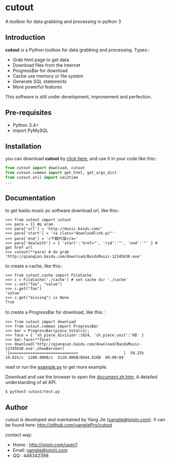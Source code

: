 cutout
======

A toolbox for data grabbing and processing in python 3



Introduction
------------

**cutout** is a Python toolbox for data grabbing and processing. Types::

* Grab html page to get data
* Download files from the Internet
* ProgressBar for download
* Cache use memory or file system
* Generate SQL statements
* More powerful features

This software is still under development, improvement and perfection.



Pre-requisites
--------------

 * Python 3.4+ 
 * import PyMySQL
 


Installation
------------

you can download **cutout** by [click here](https://github.com/yangjiePro/cutout/archive/master.zip), and use it in your code like this::

```python
from cutout import download, cutout
from cutout.common import get_html, get_argv_dict
from cutout.util import sec2time
...
```

Documentation
-------------

to get baidu music pc software download url, like this::

    >>> from cutout import cutout
    >>> para = {} #p aram
    >>> para['url'] = 'http://music.baidu.com/'
    >>> para['start'] = '<a class="downloadlink-pc"'
    >>> para['end'] = '>下载PC版</a>'
    >>> para['dealwith'] = { 'start':'href="', 'rid':'"', 'end':'"' } # get href url
    >>> cutout(**para) # do grab
    'http://qianqian.baidu.com/download/BaiduMusic-12345630.exe'

to create a cache, like this::

    >>> from cutout.cache import FileCache
    >>> c = FileCache('./cache') # set cache dir './cache'
    >>> c.set("foo", "value")
    >>> c.get("foo")
    'value'
    >>> c.get("missing") is None
    True

to create a ProgressBar for download, like this:：

    >>> from cutout import download
    >>> from cutout.common import ProgressBar
    >>> bar = ProgressBar(piece_total=1);
    >>> face = { 'sh_piece_division':1024, 'sh_piece_unit':'KB' }
    >>> bar.face(**face)
    >>> download('http://qianqian.baidu.com/download/BaiduMusic-12345630.exe',showBar=bar)
    '[=============================>                    ]  59.23%  14.81%/s  1280.00KB/s  5120.00KB/8644.81KB  00:00:04'

read or run the [example.py](https://github.com/yangjiePro/cutout/blob/master/example.py) to get more example. 

Download and use the browser to open the [document.zh.htm](https://github.com/yangjiePro/cutout/blob/master/ocument.zh.htm), A detailed understanding of all API. 

```bash
$ python3 cutout/test.py
```

Author
------

cutout is developed and maintained by Yang Jie (yangjie@jojoin.com).
It can be found here: http://github.com/yangjiePro/cutout

contact way:

* Home : http://jojoin.com/user/1
* Email: yangjie@jojoin.com
* QQ   : 446342398
